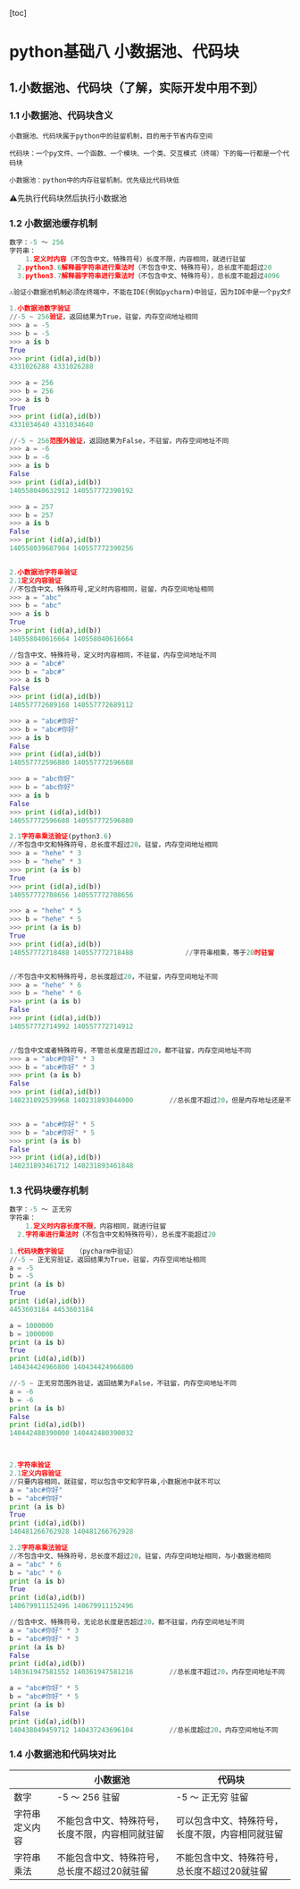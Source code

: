 [toc]



# python基础八	小数据池、代码块

## 1.小数据池、代码块（了解，实际开发中用不到）

### 1.1 小数据池、代码块含义

``小数据池、代码块属于python中的驻留机制，目的用于节省内存空间``

``代码块：一个py文件、一个函数、一个模块、一个类、交互模式（终端）下的每一行都是一个代码块``

``小数据池：python中的内存驻留机制，优先级比代码块低``

⚠️先执行代码块然后执行小数据池

### 1.2 小数据池缓存机制

```python
数字：-5 ～ 256
字符串：
	1.定义时内容（不包含中文、特殊符号）长度不限，内容相同，就进行驻留
  2.python3.6解释器字符串进行乘法时（不包含中文、特殊符号），总长度不能超过20
  3.python3.7解释器字符串进行乘法时（不包含中文、特殊符号），总长度不能超过4096
  
⚠️验证小数据池机制必须在终端中，不能在IDE(例如pycharm)中验证，因为IDE中是一个py文件，是一个代码块，会优先执行

1.小数据池数字验证
//-5 ~ 256验证，返回结果为True，驻留，内存空间地址相同
>>> a = -5
>>> b = -5
>>> a is b
True
>>> print (id(a),id(b))
4331026288 4331026288

>>> a = 256
>>> b = 256
>>> a is b
True
>>> print (id(a),id(b))
4331034640 4331034640

//-5 ~ 256范围外验证，返回结果为False，不驻留，内存空间地址不同
>>> a = -6
>>> b = -6
>>> a is b
False
>>> print (id(a),id(b))
140558040632912 140557772390192

>>> a = 257
>>> b = 257
>>> a is b
False
>>> print (id(a),id(b))
140558039687984 140557772390256


2.小数据池字符串验证
2.1定义内容验证
//不包含中文、特殊符号,定义时内容相同，驻留，内存空间地址相同
>>> a = "abc"
>>> b = "abc"
>>> a is b
True
>>> print (id(a),id(b))
140558040616664 140558040616664

//包含中文、特殊符号，定义时内容相同，不驻留，内存空间地址不同
>>> a = "abc#"
>>> b = "abc#"
>>> a is b
False
>>> print (id(a),id(b))
140557772689168 140557772689112

>>> a = "abc#你好"
>>> b = "abc#你好"
>>> a is b
False
>>> print (id(a),id(b))
140557772596880 140557772596688

>>> a = "abc你好"
>>> b = "abc你好"
>>> a is b
False
>>> print (id(a),id(b))
140557772596688 140557772596880

2.1字符串乘法验证(python3.6)
//不包含中文和特殊符号，总长度不超过20，驻留，内存空间地址相同
>>> a = "hehe" * 3
>>> b = "hehe" * 3
>>> print (a is b)
True
>>> print (id(a),id(b))
140557772708656 140557772708656

>>> a = "hehe" * 5
>>> b = "hehe" * 5
>>> print (a is b)
True
>>> print (id(a),id(b))
140557772718488 140557772718488				//字符串相乘，等于20时驻留


//不包含中文和特殊符号，总长度超过20，不驻留，内存空间地址不同
>>> a = "hehe" * 6
>>> b = "hehe" * 6
>>> print (a is b)
False
>>> print (id(a),id(b))
140557772714992 140557772714912


//包含中文或者特殊符号，不管总长度是否超过20，都不驻留，内存空间地址不同
>>> a = "abc#你好" * 3
>>> b = "abc#你好" * 3
>>> print (a is b)
False
>>> print (id(a),id(b))
140231892539968 140231893044000			//总长度不超过20，但是内存地址还是不同


>>> a = "abc#你好" * 5
>>> b = "abc#你好" * 5
>>> print (a is b)
False
>>> print (id(a),id(b))
140231893461712 140231893461848
```

### 1.3 代码块缓存机制

```python
数字：-5 ～ 正无穷
字符串：
	1.定义时内容长度不限，内容相同，就进行驻留
  2.字符串进行乘法时（不包含中文和特殊符号），总长度不能超过20
  
1.代码块数字验证	（pycharm中验证）
//-5 ~ 正无穷验证，返回结果为True，驻留，内存空间地址相同
a = -5
b = -5
print (a is b)
True
print (id(a),id(b))
4453603184 4453603184

a = 1000000
b = 1000000
print (a is b)
True
print (id(a),id(b))
140434424966800 140434424966800

//-5 ~ 正无穷范围外验证，返回结果为False，不驻留，内存空间地址不同
a = -6
b = -6
print (a is b)
False
print (id(a),id(b))
140442480390000 140442480390032



2.字符串验证
2.1定义内容验证
//只要内容相同，就驻留，可以包含中文和字符串,小数据池中就不可以
a = "abc#你好"
b = "abc#你好" 
print (a is b)
True
print (id(a),id(b))
140481266762928 140481266762928

2.2字符串乘法验证
//不包含中文、特殊符号，总长度不超过20，驻留，内存空间地址相同，与小数据池相同
a = "abc" * 6
b = "abc" * 6
print (a is b)
True
print (id(a),id(b))
140679911152496 140679911152496

//包含中文、特殊符号，无论总长度是否超过20，都不驻留，内存空间地址不同
a = "abc#你好" * 3
b = "abc#你好" * 3
print (a is b)
False
print (id(a),id(b))
140361947581552 140361947581216			//总长度不超过20，内存空间地址不同

a = "abc#你好" * 5
b = "abc#你好" * 5
print (a is b)
False
print (id(a),id(b))
140438049459712 140437243696104			//总长度超过20，内存空间地址不同
```



### 1.4 小数据池和代码块对比

|                | 小数据池                                         | 代码块                                           |
| -------------- | ------------------------------------------------ | ------------------------------------------------ |
| 数字           | -5 ～ 256   驻留                                 | -5 ～ 正无穷   驻留                              |
| 字符串定义内容 | 不能包含中文、特殊符号，长度不限，内容相同就驻留 | 可以包含中文、特殊符号，长度不限，内容相同就驻留 |
| 字符串乘法     | 不能包含中文、特殊符号，总长度不超过20就驻留     | 不能包含中文、特殊符号，总长度不超过20就驻留     |

